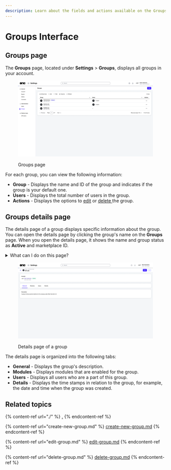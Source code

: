 ```yaml
---
description: Learn about the fields and actions available on the Groups page.
---
```


# Groups Interface

## Groups page

The **Groups** page, located under **Settings** > **Groups**, displays all groups in your account.&#x20;

<figure><img src="../../../.gitbook/assets/image (342).png" alt=""><figcaption><p>Groups page</p></figcaption></figure>

For each group, you can view the following information:

* **Group** - Displays the name and ID of the group and indicates if the group is your default one.
* **Users** - Displays the total number of users in the group.
* **Actions** - Displays the options to [edit](edit-group.md) or [delete ](delete-group.md)the group.

## Groups details page <a href="#subscription-details" id="subscription-details"></a>

The details page of a group displays specific information about the group. You can open the details page by clicking the group's name on the **Groups** page. When you open the details page, it shows the name and group status as **Active** and marketplace ID.&#x20;

<details>

<summary>What can I do on this page?</summary>

From the details page, you can complete the following tasks:&#x20;

* [Edit a group](edit-group.md)
* [Delete a group](delete-group.md)

</details>

<figure><img src="../../../.gitbook/assets/image (343).png" alt=""><figcaption><p>Details page of a group</p></figcaption></figure>

The details page is organized into the following tabs:

* **General** - Displays the group's description.&#x20;
* **Modules** - Displays modules that are enabled for the group.
* **Users** - Displays all users who are a part of this group.
* **Details** - Displays the time stamps in relation to the group, for example, the date and time when the group was created.&#x20;

## Related topics

{% content-ref url="./" %}
[.](./)
{% endcontent-ref %}

{% content-ref url="create-new-group.md" %}
[create-new-group.md](create-new-group.md)
{% endcontent-ref %}

{% content-ref url="edit-group.md" %}
[edit-group.md](edit-group.md)
{% endcontent-ref %}

{% content-ref url="delete-group.md" %}
[delete-group.md](delete-group.md)
{% endcontent-ref %}
